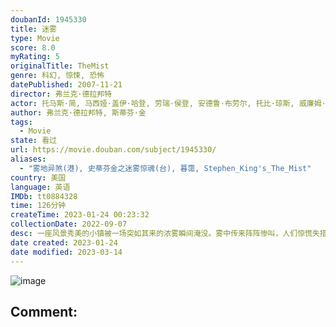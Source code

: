 ```yaml
---
doubanId: 1945330
title: 迷雾
type: Movie
score: 8.0
myRating: 5
originalTitle: TheMist
genre: 科幻, 惊悚, 恐怖
datePublished: 2007-11-21
director: 弗兰克·德拉邦特
actor: 托马斯·简, 马西娅·盖伊·哈登, 劳瑞·侯登, 安德鲁·布劳尔, 托比·琼斯, 威廉姆·赛德勒, 内森·甘宝, 路易斯·赫特哈姆, 艾莉克莎·黛瓦洛斯, 谢拉米·李, 山姆·威特沃, 克里斯·欧文, 凯文·贝尔德, 杰克逊·赫斯特, 布赖恩·利比, 阿明·约瑟夫, 胡里奥·赛迪罗, undefined, 凯莉·科林斯·林茨, undefined, 胡安·加布里·帕雷哈, 杰弗里·德曼, undefined, 大卫·詹森, 梅丽莎·麦克布莱德, 泰德·霍利斯, 安迪·斯塔尔, undefined, undefined, undefined, 埃里克·凯利·麦克法兰, 泰德·弗格森, 罗恩·克林顿·史密斯, undefined, undefined, undefined, 巴克·泰勒, undefined
author: 弗兰克·德拉邦特, 斯蒂芬·金
tags:
  - Movie
state: 看过
url: https://movie.douban.com/subject/1945330/
aliases:
  - "雾地异煞(港), 史蒂芬金之迷雾惊魂(台), 暮霭, Stephen_King's_The_Mist"
country: 美国
language: 英语
IMDb: tt0884328
time: 126分钟
createTime: 2023-01-24 00:23:32
collectionDate: 2022-09-07
desc: 一座风景秀美的小镇被一场突如其来的浓雾瞬间淹没。雾中传来阵阵惨叫，人们惊慌失措地四处逃散。戴维和他的儿子与众多镇上的人被困在小镇超市里，等待雾的消散。浓雾并没有如期望的散开，而走进浓雾的人一去不返。浓...
date created: 2023-01-24
date modified: 2023-03-14
---
```


![image](p1970406441.jpg)

Comment:
---
